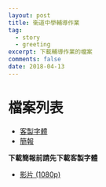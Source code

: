 ```yaml
---
layout: post
title: 衛道中學輔導作業
tag:
  - story
  - greeting
excerpt: 下載輔導作業的檔案
comments: false
date: 2018-04-13
---
```

# 檔案列表

* [客製字體](/files/SentyTEA.ttf)
* [簡報](/files/vtsh-hw-work-powerpoint.odp)

**下載簡報前請先下載客製字體**

* [影片 (1080p)](https://drive.google.com/file/d/1GOibq3JvqcDlvu5A09vRqihQUd44-mLX/view?usp=sharing)
